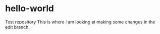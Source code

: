 # hello-world
Test repository
This is where I am looking at making some changes in the edit branch.  
